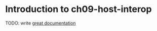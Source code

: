 # Introduction to ch09-host-interop

TODO: write [great documentation](http://jacobian.org/writing/what-to-write/)
